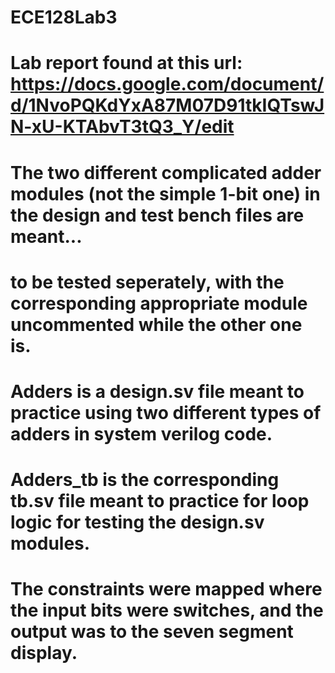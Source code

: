# ECE128Lab3

# Lab report found at this url: https://docs.google.com/document/d/1NvoPQKdYxA87M07D91tkIQTswJN-xU-KTAbvT3tQ3_Y/edit

# The two different complicated adder modules (not the simple 1-bit one) in the design and test bench files are meant...
# to be tested seperately, with the corresponding appropriate module uncommented while the other one is.

# Adders is a design.sv file meant to practice using two different types of adders in system verilog code.
# Adders_tb is the corresponding tb.sv file meant to practice for loop logic for testing the design.sv modules.

# The constraints were mapped where the input bits were switches, and the output was to the seven segment display.
